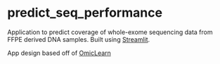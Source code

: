 # predict_seq_performance

Application to predict coverage of whole-exome sequencing data from FFPE derived DNA samples. Built using [Streamlit](https://docs.streamlit.io/en/stable/#).

App design based off of [OmicLearn](https://github.com/OmicEra/OmicLearn)
